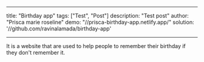---
title: "Birthday app"
tags: ["Test", "Post"]
description: "Test post"
author: "Prisca marie roseline"
demo: "//prisca-birthday-app.netlify.app/"
solution: '//github.com/ravinalamada/birthday-app'

----
It is a website that are used to help people to remember their birthday if they don't remember it.
